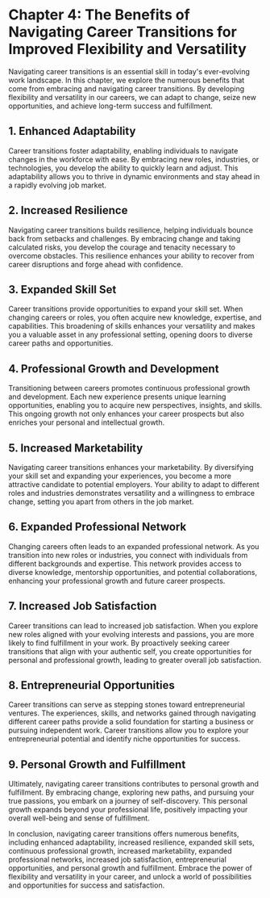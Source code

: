 Chapter 4: The Benefits of Navigating Career Transitions for Improved Flexibility and Versatility
=================================================================================================

Navigating career transitions is an essential skill in today's ever-evolving work landscape. In this chapter, we explore the numerous benefits that come from embracing and navigating career transitions. By developing flexibility and versatility in our careers, we can adapt to change, seize new opportunities, and achieve long-term success and fulfillment.

**1. Enhanced Adaptability**
----------------------------

Career transitions foster adaptability, enabling individuals to navigate changes in the workforce with ease. By embracing new roles, industries, or technologies, you develop the ability to quickly learn and adjust. This adaptability allows you to thrive in dynamic environments and stay ahead in a rapidly evolving job market.

**2. Increased Resilience**
---------------------------

Navigating career transitions builds resilience, helping individuals bounce back from setbacks and challenges. By embracing change and taking calculated risks, you develop the courage and tenacity necessary to overcome obstacles. This resilience enhances your ability to recover from career disruptions and forge ahead with confidence.

**3. Expanded Skill Set**
-------------------------

Career transitions provide opportunities to expand your skill set. When changing careers or roles, you often acquire new knowledge, expertise, and capabilities. This broadening of skills enhances your versatility and makes you a valuable asset in any professional setting, opening doors to diverse career paths and opportunities.

**4. Professional Growth and Development**
------------------------------------------

Transitioning between careers promotes continuous professional growth and development. Each new experience presents unique learning opportunities, enabling you to acquire new perspectives, insights, and skills. This ongoing growth not only enhances your career prospects but also enriches your personal and intellectual growth.

**5. Increased Marketability**
------------------------------

Navigating career transitions enhances your marketability. By diversifying your skill set and expanding your experiences, you become a more attractive candidate to potential employers. Your ability to adapt to different roles and industries demonstrates versatility and a willingness to embrace change, setting you apart from others in the job market.

**6. Expanded Professional Network**
------------------------------------

Changing careers often leads to an expanded professional network. As you transition into new roles or industries, you connect with individuals from different backgrounds and expertise. This network provides access to diverse knowledge, mentorship opportunities, and potential collaborations, enhancing your professional growth and future career prospects.

**7. Increased Job Satisfaction**
---------------------------------

Career transitions can lead to increased job satisfaction. When you explore new roles aligned with your evolving interests and passions, you are more likely to find fulfillment in your work. By proactively seeking career transitions that align with your authentic self, you create opportunities for personal and professional growth, leading to greater overall job satisfaction.

**8. Entrepreneurial Opportunities**
------------------------------------

Career transitions can serve as stepping stones toward entrepreneurial ventures. The experiences, skills, and networks gained through navigating different career paths provide a solid foundation for starting a business or pursuing independent work. Career transitions allow you to explore your entrepreneurial potential and identify niche opportunities for success.

**9. Personal Growth and Fulfillment**
--------------------------------------

Ultimately, navigating career transitions contributes to personal growth and fulfillment. By embracing change, exploring new paths, and pursuing your true passions, you embark on a journey of self-discovery. This personal growth expands beyond your professional life, positively impacting your overall well-being and sense of fulfillment.

In conclusion, navigating career transitions offers numerous benefits, including enhanced adaptability, increased resilience, expanded skill sets, continuous professional growth, increased marketability, expanded professional networks, increased job satisfaction, entrepreneurial opportunities, and personal growth and fulfillment. Embrace the power of flexibility and versatility in your career, and unlock a world of possibilities and opportunities for success and satisfaction.
